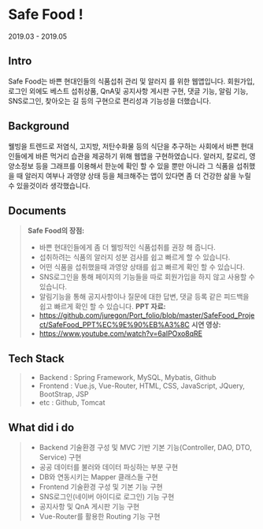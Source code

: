 
Safe Food ! 
===================
2019.03 - 2019.05

Intro
-------------
Safe Food는 바쁜 현대인들의 식품섭취 관리 및 알러지 를 위한 웹앱입니다. 회원가입, 로그인 외에도 베스트 섭취상품, QnA및 공지사항 게시판 구현, 댓글 기능, 알림 기능, SNS로그인, 찾아오는 길 등의 구현으로 편리성과 기능성을 더했습니다.

Background
-------------
웰빙을 트렌드로 저염식, 고지방, 저탄수화물 등의 식단을 추구하는 사회에서 바쁜 현대인들에게 바른 먹거리 습관을 제공하기 위해 웹앱을 구현하였습니다. 알러지, 칼로리, 영양소정보 등을 그래프를 이용해서 한눈에 확인 할 수 있을 뿐만 아니라 그 식품을 섭취했을 때 알러지 여부나 과영양 상태 등을 체크해주는 앱이 있다면 좀 더 건강한 삶을 누릴 수 있을것이라 생각했습니다.

Documents
-------------

> **Safe Food의 장점:**
> - 바쁜 현대인들에게 좀 더 웰빙적인 식품섭취를 권장 해 줍니다.
> - 섭취하려는 식품의 알러지 성분 검사를 쉽고 빠르게 할 수 있습니다.
> - 어떤 식품을 섭취했을때 과영양 상태를 쉽고 빠르게 확인 할 수 있습니다.
> - SNS로그인을 통해 페이지의 기능들을 따로 회원가입을 하지 않고 사용할 수 있습니다.
> - 알림기능을 통해 공지사항이나 질문에 대한 답변, 댓글 등록 같은 피드백을 쉽고 빠르게 확인 할 수 있습니다.
> **PPT 자료:**
> - https://github.com/juregon/Port_folio/blob/master/SafeFood_Project/SafeFood_PPT%EC%9E%90%EB%A3%8C
> **시연 영상:**
> - https://www.youtube.com/watch?v=6aIPOxo8qRE

Tech Stack
-------------
> - Backend : Spring Framework, MySQL, Mybatis, Github
> - Frontend : Vue.js, Vue-Router, HTML, CSS, JavaScript, JQuery, BootStrap, JSP
> - etc : Github, Tomcat

What did i do
-------------
> - Backend 기술환경 구성 및 MVC 기반 기본 기능(Controller, DAO, DTO, Service) 구현
> - 공공 데이터를 불러와 데이터 파싱하는 부분 구현
> - DB와 연동시키는 Mapper 클래스들 구현
> - Frontend 기술환경 구성 및 기본 기능 구현
> - SNS로그인(네이버 아이디로 로그인) 기능 구현
> - 공지사항 및 QnA 게시판 기능 구현
> - Vue-Router를 활용한 Routing 기능 구현
